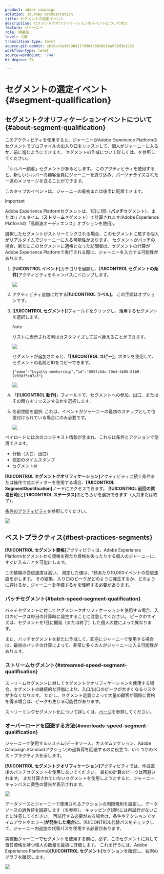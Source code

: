 ```yaml
---
product: adobe campaign
solution: Journey Orchestration
title: セグメントの選定イベント
description: セグメントクオリフィケーションのイベントについて学ぶ
feature: ジャーニー
role: 開業医
level: 中級
translation-type: tm+mt
source-git-commit: ab19cc5a3d998d1178984c5028b1ba650d3e1292
workflow-type: tm+mt
source-wordcount: '744'
ht-degree: 2%

---
```



# セグメントの選定イベント {#segment-qualification}

## セグメントクオリフィケーションイベントについて{#about-segment-qualification}

このアクティビティを使用すると、ジャーニーがAdobe Experience Platformのセグメントでプロファイルの出入り口をリッスンして、個人がジャーニーに入るか、前に進むようにできます。 セグメントの作成について詳しくは、[](../segment/about-segments.md)を参照してください。

「シルバー顧客」セグメントがあるとします。 このアクティビティを使用すると、新しいシルバーの顧客全員にジャーニーを送り込み、パーソナライズされた一連のメッセージを送ることができます。

このタイプのイベントは、ジャーニーの最初または後半に配置できます。

>[!IMPORTANT]
>
>Adobe Experience Platformセグメントは、1日に1回（**バッチ**&#x200B;セグメント）、またはリアルタイム（**ストリーム**&#x200B;セグメント）で計算されます(Adobe Experience Platformの「高周波オーディエンス」オプションを使用)。
>
>選択したセグメントがストリーミングされる場合、このセグメントに属する個人がリアルタイムでジャーニーに入る可能性があります。 セグメントがバッチの場合、新たにこのセグメントに適格となった訪問者は、セグメントの計算がAdobe Experience Platformで実行される際に、ジャーニーを入力する可能性があります。


1. **[!UICONTROL イベント]**&#x200B;カテゴリを展開し、**[!UICONTROL セグメントの条件]**&#x200B;アクティビティをキャンバスにドロップします。

   ![](../assets/segment5.png)

1. アクティビティ追加に対する&#x200B;**[!UICONTROL ラベル]**。 この手順はオプションです。

1. [**[!UICONTROL セグメント]**]フィールドをクリックし、活用するセグメントを選択します。

   >[!NOTE]
   >
   >リストに表示される列はカスタマイズして並べ替えることができます。

   ![](../assets/segment6.png)

   セグメントが追加されると、「**[!UICONTROL コピー]**」ボタンを使用して、セグメントの名前とIDをコピーできます。

   `{"name":"Loyalty membership“,”id":"8597c5dc-70e3-4b05-8fb9-7e938f5c07a3"}`

   ![](../assets/segment-copy.png)

1. 「**[!UICONTROL 動作]**」フィールドで、セグメントへの参加、出口、またはその両方をリッスンするかを選択します。

1. 名前空間を選択. これは、イベントがジャーニーの最初のステップとして位置付けられている場合にのみ必要です。

   ![](../assets/segment7.png)

ペイロードには次のコンテキスト情報が含まれ、これらは条件とアクションで使用できます。

* 行動（入口、出口）
* 認定のタイムスタンプ
* セグメントid

**[!UICONTROL セグメントクオリフィケーション]**&#x200B;アクティビティに続く条件または操作で式エディターを使用する場合、**[!UICONTROL SegmentQuolification]**&#x200B;ノードにアクセスできます。 **[!UICONTROL 前回の資格日時]**&#x200B;と&#x200B;**[!UICONTROL ステータス]**&#x200B;のどちらかを選択できます（入力または終了）。

[条件のアクティビティ](../building-journeys/condition-activity.md#about_condition)を参照してください。

![](../assets/segment8.png)

## ベストプラクティス{#best-practices-segments}

**[!UICONTROL セグメント資格]**&#x200B;アクティビティは、Adobe Experience Platformセグメントから資格を得たり資格を失ったりする個人のジャーニーに、すぐに入ることを可能にします。

この情報の受信速度は高い。 測定した値は、1秒あたり10,000イベントの受信速度を示します。 その結果、入り口のピークがどのように発生するか、どのように避けるか、ジャーニーを準備するかを理解する必要があります。

### バッチセグメント{#batch-speed-segment-qualification}

バッチセグメントに対してセグメントクオリフィケーションを使用する場合、入口のピークは毎日の計算時に発生することに注意してください。 ピークのサイズは、セグメントを1日に開始（または終了）した個人の数によって異なります。

また、バッチセグメントを新たに作成して、即座にジャーニーで使用する場合は、最初のバッチの計算によって、非常に多くの人がジャーニーに入る可能性があります。

### ストリームセグメント{#streamed-speed-segment-qualification}

ストリームセグメントに対してセグメントクオリフィケーションを使用する場合、セグメントの継続的な評価により、入口/出口のピークが大きくなるリスクが少なくなります。 ただし、セグメント定義によって大量の顧客が同時に資格を得る場合は、ピークも生じる可能性があります。

ストリーミングセグメント化について詳しくは、[ページ](https://experienceleague.adobe.com/docs/experience-platform/segmentation/api/streaming-segmentation.html#api)を参照してください。

### オーバーロードを回避する方法{#overloads-speed-segment-qualification}

ジャーニーで使用するシステム(データソース、カスタムアクション、Adobe Campaign Standardアクション)の過負荷を回避するのに役立つ、いくつかのベストプラクティスを示します。

**[!UICONTROL セグメントクオリフィケーション]**&#x200B;アクティビティでは、作成直後のバッチセグメントを使用しないでください。 最初の計算のピークは回避されます。 まだ計算されていないセグメントを使用しようとすると、ジャーニーキャンバスに黄色の警告が表示されます。

![](../assets/segment-error.png)

データソースとジャーニーで使用されるアクションの制限規則を設定し、データソースの過負荷を回避します（[](../api/capping.md)を参照）。 キャッピング規則には再試行がないことに注意してください。 再試行する必要がある場合は、条件やアクションでタイムアウトやエラー&#x200B;]**が発生した場合に、**[!UICONTROL &#x200B;代替パスをチェックして、ジャーニー内追加の代替パスを使用する必要があります。

実稼働ジャーニーでセグメントを使用する前に、必ず、このセグメントに対して毎日資格を持つ個人の数量を最初に評価します。 これを行うには、Adobe Experience Platformの&#x200B;**[!UICONTROL セグメント]**&#x200B;セクションを確認し、右側のグラフを確認します。

![](../assets/segment-overload.png)
